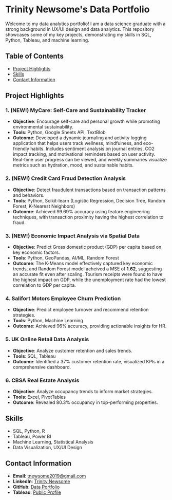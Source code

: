 # Trinity Newsome's Data Portfolio

Welcome to my data analytics portfolio! I am a data science graduate with a strong background in UX/UI design and data analytics. This repository showcases some of my key projects, demonstrating my skills in SQL, Python, Tableau, and machine learning.

## Table of Contents
- [Project Highlights](#project-highlights)
- [Skills](#skills)
- [Contact Information](#contact-information)

## Project Highlights


### 1. (NEW!) MyCare: Self-Care and Sustainability Tracker
- **Objective**: Encourage self-care and personal growth while promoting environmental sustainability.
- **Tools**: Python, Google Sheets API, TextBlob
- **Outcome**: Developed a dynamic journaling and activity logging application that helps users track wellness, mindfulness, and eco-friendly habits. Includes sentiment analysis on journal entries, CO2 impact tracking, and motivational reminders based on user activity. Real-time user progress can be viewed, and weekly summaries visualize metrics such as hydration, mood, and sustainable habits.

### 2. (NEW!) Credit Card Fraud Detection Analysis
- **Objective**: Detect fraudulent transactions based on transaction patterns and behaviors.
- **Tools**: Python, Scikit-learn (Logistic Regression, Decision Tree, Random Forest, K-Nearest Neighbors)
- **Outcome**: Achieved 99.69% accuracy using feature engineering techniques, with transaction proximity having the highest correlation to fraud.

### 3. (NEW!) Economic Impact Analysis via Spatial Data
- **Objective**: Predict Gross domestic product (GDP) per capita based on key economic factors.
- **Tools**: Python, GeoPandas, AI/ML, Random Forest
- **Outcome**: The K-Means model effectively captured key economic trends, and Random Forest model acheived a MSE of **1.62**, suggesting an accurate fit even after scaling. Tourism receipts were found to have the highest impact on GDP, while the unemployment rate had the lowest correlation to GDP per capita. 

### 4. Salifort Motors Employee Churn Prediction
- **Objective**: Predict employee turnover and recommend retention strategies.
- **Tools**: Python, Machine Learning
- **Outcome**: Achieved 96% accuracy, providing actionable insights for HR.

### 5. UK Online Retail Data Analysis
- **Objective**: Analyze customer retention and sales trends.
- **Tools**: SQL, Tableau
- **Outcome**: Identified a 37% customer retention rate, visualized KPIs in a comprehensive dashboard.

### 6. CBSA Real Estate Analysis
- **Objective**: Analyze occupancy trends to inform market strategies.
- **Tools**: Excel, PivotTables
- **Outcome**: Revealed 80.3% occupancy in top-performing properties.

## Skills
- SQL, Python, R
- Tableau, Power BI
- Machine Learning, Statistical Analysis
- Data Visualization, UX/UI Design

## Contact Information
- **Email**: tnewsome2019@gmail.com
- **LinkedIn**: [Trinity Newsome](https://www.linkedin.com/in/trinity-newsome)
- **GitHub**: [Data Portfolio](https://github.com/tnewsome2019/Data-Portfolio)
- **Tableau**: [Public Profile](https://public.tableau.com/app/profile/trinity3258)
